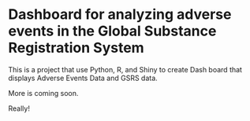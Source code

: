# Dashboard for analyzing adverse events in the Global Substance Registration System 

This is a project that use Python, R, and Shiny to create Dash board that displays Adverse Events Data and GSRS data.

More is coming soon.

Really!

